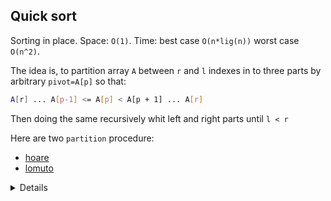 ## Quick sort

Sorting in place. Space: `O(1)`. Time: best case `O(n*lig(n))` worst case `O(n^2)`.

The idea is, to partition array `A` between `r` and `l` indexes
in to three parts by arbitrary `pivot=A[p]` so that:

```sh
A[r] ... A[p-1] <= A[p] < A[p + 1] ... A[r]
```

Then doing the same recursively whit left and right parts until `l < r`

Here are two `partition` procedure:
- [hoare](sorting/hoare-partition.md)
- [lomuto](sorting/lomuto-partition.md)


<details>

```go
func qsort(in: []int, lIdx, rIdx int) {
  if lIdx < rIdx {
    pivotIdx := partion(in, lIdx, rIdx)

    qsort(lIdx, pivotIdx - 1)
    qsort(in, pivotIdx + 1, rIdx)
  }
}
```

</details>

